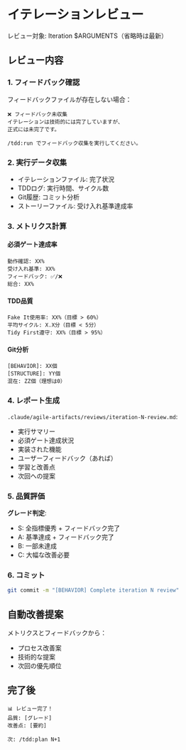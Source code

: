 # イテレーションレビュー

レビュー対象: Iteration $ARGUMENTS（省略時は最新）

## レビュー内容

### 1. フィードバック確認
フィードバックファイルが存在しない場合：
```
❌ フィードバック未収集
イテレーションは技術的には完了していますが、
正式には未完了です。

/tdd:run でフィードバック収集を実行してください。
```

### 2. 実行データ収集
- イテレーションファイル: 完了状況
- TDDログ: 実行時間、サイクル数
- Git履歴: コミット分析
- ストーリーファイル: 受け入れ基準達成率

### 3. メトリクス計算

#### 必須ゲート達成率
```
動作確認: XX%
受け入れ基準: XX%
フィードバック: ✅/❌
総合: XX%
```

#### TDD品質
```
Fake It使用率: XX%（目標 > 60%）
平均サイクル: X.X分（目標 < 5分）
Tidy First遵守: XX%（目標 > 95%）
```

#### Git分析
```
[BEHAVIOR]: XX個
[STRUCTURE]: YY個
混在: ZZ個（理想は0）
```

### 4. レポート生成
`.claude/agile-artifacts/reviews/iteration-N-review.md`:

- 実行サマリー
- 必須ゲート達成状況
- 実装された機能
- ユーザーフィードバック（あれば）
- 学習と改善点
- 次回への提案

### 5. 品質評価

**グレード判定**:
- S: 全指標優秀 + フィードバック完了
- A: 基準達成 + フィードバック完了
- B: 一部未達成
- C: 大幅な改善必要

### 6. コミット
```bash
git commit -m "[BEHAVIOR] Complete iteration N review"
```

## 自動改善提案
メトリクスとフィードバックから：
- プロセス改善案
- 技術的な提案
- 次回の優先順位

## 完了後
```
📊 レビュー完了！
品質: [グレード]
改善点: [要約]

次: /tdd:plan N+1
```
